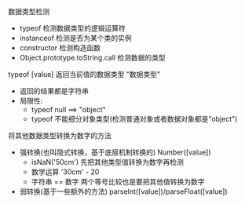 数据类型检测

- typeof 检测数据类型的逻辑运算符
- instanceof 检测是否为某个类的实例
- constructor 检测构造函数
- Object.prototype.toString.call 检测数据的类型

typeof [value] 返回当前值的数据类型 "数据类型"

- 返回的结果都是字符串
- 局限性:
  + typeof null ==> "object"
  + typeof 不能细分对象类型(检测普通对象或者数据对象都是"object")

将其他数据类型转换为数字的方法

+ 强转换(也叫隐式转换，基于底层机制转换的) Number([value])
  + isNaN('50cm') 先把其他类型值转换为数字再检测
  + 数学运算 '30cm' - 20
  + 字符串 == 数字 两个等号比较也是要把其他值转换为数字
 + 弱转换(基于一些额外的方法) parseInt([value])/parseFloat([value])